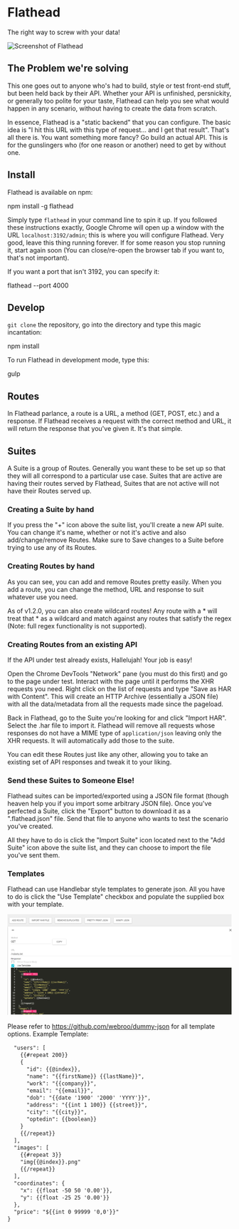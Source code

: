 Flathead
========

The right way to screw with your data!

![Screenshot of Flathead](public/img/flatheadScreenShot.png)

The Problem we're solving
-------------------------

This one goes out to anyone who's had to build, style or test front-end stuff, but been held back by their API. Whether your API is unfinished, persnickity, or generally too polite for your taste, Flathead can help you see what would happen in any scenario, without having to create the data from scratch.

In essence, Flathead is a "static backend" that you can configure. The basic idea is "I hit this URL with this type of request... and I get that result". That's all there is. You want something more fancy? Go build an actual API. This is for the gunslingers who (for one reason or another) need to get by without one.

Install
-------

Flathead is available on npm:

  npm install -g flathead

Simply type `flathead` in your command line to spin it up. If you followed these instructions exactly, Google Chrome will open up a window with the URL `localhost:3192/admin`; this is where you will configure Flathead. Very good, leave this thing running forever. If for some reason you stop running it, start again soon (You can close/re-open the browser tab if you want to, that's not important).

If you want a port that isn't 3192, you can specify it:

  flathead --port 4000


Develop
-------

`git clone` the repository, go into the directory and type this magic incantation:

  npm install

To run Flathead in development mode, type this:

  gulp

Routes
------

In Flathead parlance, a route is a URL, a method (GET, POST, etc.) and a response. If Flathead receives a request with the correct method and URL, it will return the response that you've given it. It's that simple.

Suites
------

A Suite is a group of Routes. Generally you want these to be set up so that they will all correspond to a particular use case. Suites that are active are having their routes served by Flathead, Suites that are not active will not have their Routes served up.

### Creating a Suite by hand

If you press the "+" icon above the suite list, you'll create a new API suite. You can change it's name, whether or not it's active and also add/change/remove Routes. Make sure to Save changes to a Suite before trying to use any of its Routes.

### Creating Routes by hand

As you can see, you can add and remove Routes pretty easily. When you add a route, you can change the method, URL and response to suit whatever use you need.

As of v1.2.0, you can also create wildcard routes! Any route with a \* will treat that \* as a wildcard and match against any routes that satisfy the regex (Note: full regex functionality is not supported).

### Creating Routes from an existing API

If the API under test already exists, Hallelujah! Your job is easy!

Open the Chrome DevTools "Network" pane (you must do this first) and go to the page under test. Interact with the page until it performs the XHR requests you need. Right click on the list of requests and type "Save as HAR with Content". This will create an HTTP Archive (essentially a JSON file) with all the data/metadata from all the requests made since the pageload.

Back in Flathead, go to the Suite you're looking for and click "Import HAR". Select the .har file to import it. Flathead will remove all requests whose responses do not have a MIME type of `application/json` leaving only the XHR requests. It will automatically add those to the suite.

You can edit these Routes just like any other, allowing you to take an existing set of API responses and tweak it to your liking.

### Send these Suites to Someone Else!

Flathead suites can be imported/exported using a JSON file format (though heaven help you if you import some arbitrary JSON file). Once you've perfected a Suite, click the "Export" button to download it as a ".flathead.json" file. Send that file to anyone who wants to test the scenario you've created.

All they have to do is click the "Import Suite" icon located next to the "Add Suite" icon above the suite list, and they can choose to import the file you've sent them.

### Templates

Flathead can use Handlebar style templates to generate json. All you have to do is click the "Use Template" checkbox and populate the supplied box with your template.

![Screenshot of Flathead](public/img/flatheadScreenShotTemplate.png)

Please refer to https://github.com/webroo/dummy-json for all template options.
Example Template:
```{
  "users": [
    {{#repeat 200}}
    {
      "id": {{@index}},
      "name": "{{firstName}} {{lastName}}",
      "work": "{{company}}",
      "email": "{{email}}",
      "dob": "{{date '1900' '2000' 'YYYY'}}",
      "address": "{{int 1 100}} {{street}}",
      "city": "{{city}}",
      "optedin": {{boolean}}
    }
    {{/repeat}}
  ],
  "images": [
    {{#repeat 3}}
    "img{{@index}}.png"
    {{/repeat}}
  ],
  "coordinates": {
    "x": {{float -50 50 '0.00'}},
    "y": {{float -25 25 '0.00'}}
  },
  "price": "${{int 0 99999 '0,0'}}"
}
```
